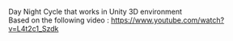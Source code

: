 Day Night Cycle that works in Unity 3D environment <br>
Based on the following video : https://www.youtube.com/watch?v=L4t2c1_Szdk 
